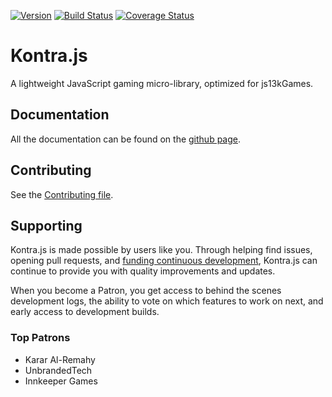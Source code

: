 [![Version](https://badge.fury.io/js/kontra.svg)](https://badge.fury.io/js/kontra)
[![Build Status](https://app.travis-ci.com/straker/kontra.svg?branch=main)](https://app.travis-ci.com/straker/kontra)
[![Coverage Status](https://coveralls.io/repos/straker/kontra/badge.svg?branch=main&service=github)](https://coveralls.io/github/straker/kontra?branch=main)

# Kontra.js

A lightweight JavaScript gaming micro-library, optimized for js13kGames.

## Documentation

All the documentation can be found on the [github page](https://straker.github.io/kontra/).

## Contributing

See the [Contributing file](CONTRIBUTING.md).

## Supporting

Kontra.js is made possible by users like you. Through helping find issues, opening pull requests, and [funding continuous development](https://www.patreon.com/straker), Kontra.js can continue to provide you with quality improvements and updates.

When you become a Patron, you get access to behind the scenes development logs, the ability to vote on which features to work on next, and early access to development builds. 

### Top Patrons

- Karar Al-Remahy
- UnbrandedTech
- Innkeeper Games

